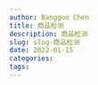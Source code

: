 ```yaml
---
author: Bangguo Chen
title: 商品检测
description: 商品检测
slug: slug-商品检测
date: 2022-01-15
categories:
tags: 
---
```


